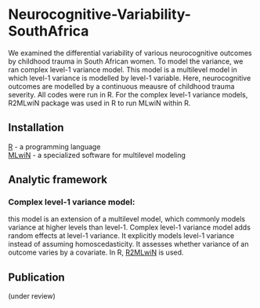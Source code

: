 # Neurocognitive-Variability-SouthAfrica

We examined the differential variability of various neurocognitive outcomes by childhood trauma in South African women. To model the variance, we ran complex level-1 variance model. This model is a multilevel model in which level-1 variance is modelled by level-1 variable. Here, neurocognitive outcomes are modelled by a continuous meausre of childhood trauma severity. All codes were run in R. For the complex level-1 variance models, R2MLwiN package was used in R to run MLwiN within R. 

## Installation 
[R](https://cran.r-project.org/bin/windows/base/) - a programming language  
[MLwiN](http://www.bristol.ac.uk/cmm/software/mlwin/download/) - a specialized software for multilevel modeling

## Analytic framework
### Complex level-1 variance model: 
this model is an extension of a multilevel model, which commonly models variance at higher levels than level-1. Complex level-1 variance model adds random effects at level-1 variance. It explicitly models level-1 variance instead of assuming homoscedasticity. It assesses whether variance of an outcome varies by a covariate. In R, [R2MLwiN](https://cran.r-project.org/web/packages/R2MLwiN/R2MLwiN.pdf) is used.

## Publication
(under review)
